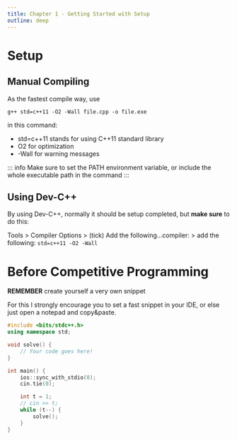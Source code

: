 ```yaml
---
title: Chapter 1 - Getting Started with Setup
outline: deep
---
```


# Setup 
## Manual Compiling
As the fastest compile way, use

```shell
g++ std=c++11 -O2 -Wall file.cpp -o file.exe
```

in this command:
- std=c++11 stands for using C++11 standard library
- O2 for optimization
- -Wall for warning messages

::: info
Make sure to set the PATH environment variable, or include the whole executable path in the command
:::

## Using Dev-C++

By using Dev-C++, normally it should be setup completed, but **make sure** to do this:

Tools > Compiler Options > (tick) Add the following...compiler: > add the following:
```std=c++11 -O2 -Wall```

# Before Competitive Programming

**REMEMBER** create yourself a very own snippet

For this I strongly encourage you to set a fast snippet in your IDE, or else just open a notepad and copy&paste.

```cpp
#include <bits/stdc++.h>
using namespace std;

void solve() {
    // Your code goes here!
}

int main() {
    ios::sync_with_stdio(0);
    cin.tie(0);

    int t = 1;
    // cin >> t;
    while (t--) {
        solve();
    }
}
```

